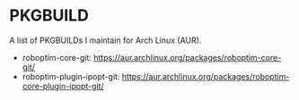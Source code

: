 PKGBUILD
========

A list of PKGBUILDs I maintain for Arch Linux (AUR).

* roboptim-core-git: https://aur.archlinux.org/packages/roboptim-core-git/
* roboptim-plugin-ipopt-git: https://aur.archlinux.org/packages/roboptim-core-plugin-ipopt-git/
